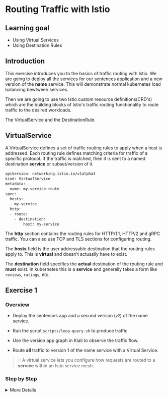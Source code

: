 [//]: # (Copyright, Eficode )
[//]: # (Origin: https://github.com/eficode-academy/istio-katas)
[//]: # (Tags: #sentences #kiali)

# Routing Traffic with Istio

## Learning goal

- Using Virtual Services
- Using Destination Rules

## Introduction

This exercise introduces you to the basics of traffic routing with Istio. 
We are going to deploy all the services for our sentences application 
and a new version of the **name** service. This will demonstrate normal 
kubernetes load balancing bewtween services. 

Then we are going to use two Istio custom resource definitions(CRD's) which are
the building blocks of Istio's traffic routing functionality to route traffic to 
the desired workloads.

The VirtualService and the DestinationRule.

## VirtualService

A VirtualService defines a set of traffic routing rules to apply when a host 
is addressed. Each routing rule defines matching criteria for traffic of a 
specific protocol. If the traffic is matched, then it is sent to a named 
destination **service** or subset/version of it.

```console
apiVersion: networking.istio.io/v1alpha3
kind: VirtualService
metadata:
  name: my-service-route
spec:
  hosts:
  - my-service
  http:
  - route:
    - destination:
        host: my-service
```
The **http** section contains the routing rules for HTTP/1.1, HTTP/2 and gRPC 
traffic. You can also use TCP and TLS sections for configuring routing.

The **hosts** field is the user addressable destination that the routing rules 
apply to. This is **virtual** and doesn't actuaslly have to exist.

The **destination** field specifies the **actual** destination of the routing 
rule and **must** exist. In kubernetes this is a **service** and generally 
takes a form like `reviews`, `ratings`, etc.

## Exercise 1

### Overview

- Deploy the sentences app and a second version (`v2`) of the name service. 

- Run the script `scripts/loop-query.sh` to produce traffic.

- Use the version app graph in Kiali to observe the traffic flow.

- Route **all** traffic to version 1 of the name service with a Virtual Service.

> :bulb: A virtual service lets you configure how requests are routed 
> to a **service** within an Istio service mesh.

### Step by Step
<details>
    <summary> More Details </summary>

**Deploy sentences app and 2 versions of name services**

```console
kubectl apply -f deploy/basic-traffic-routing/start/
```

**Run loop-query.sh**

```console
./scripts/loop-query.sh
```

**Observe traffic flow with the **version app graph** in Kiali**
![50/50 split of traffic](images/kiali-blue-green-anno.png)

What you are seeing here is kubernetes load balancing between PODS.
Kubernetes, or more specifically the `kube-proxy`, will load balance in 
either a *round robin* or *random* pattern depending on whether it is 
running in *user space* proxy mode or *IP tables* proxy mode.

You rarely want traffic routed to two version in an uncontrolled 
fashion.

So why is this happening?

> :bulb: Take a look at the label selector for the name service.
> It doesn't specify a version...

**Route ALL traffic to version 1 of the name service** 

Create a new service called `name-svc-v1.yaml` which has a version in the label selector 
 in `deploy/basic-traffic-routing/start/` and apply it.

```yaml
apiVersion: v1
kind: Service
metadata:
  labels:
    app: sentences
    mode: name
    version: v1
  name: name-v1
spec:
  ports:
  - port: 5000
    protocol: TCP
    targetPort: 5000
  selector:
    app: sentences
    mode: name
    version: v1
  type: ClusterIP
```

```console
kubectl apply -f deploy/basic-traffic-routing/start/name-svc-v1.yaml
```

Create a virtual service called `name-virtual-service.yaml` in 
`deploy/basic-traffic-routing/start/` and apply it.

```yaml
apiVersion: networking.istio.io/v1alpha3
kind: VirtualService
metadata:
  name: name-route
spec:
  hosts:
  - name
  http:
  - route:
    - destination:
        host: name-v1
```

```console
kubectl apply -f deploy/basic-traffic-routing/start/name-virtual-service.yaml
```

Observe the traffic flow in Kiali using the **versioned app graph**. It may 
take a minute before fully complete but you should see the traffic being routed 
to the `name-v1` **service**.

> :bulb: Make sure to select `Idle Edges` and `Service Nodes` in the Display 
drop down.

![Basic virtual service route](images/basic-route-vs.png)

## DestinationRule

You can think of virtual services as how you route your traffic to a given 
destination, and then you use destination rules to configure **what** happens 
to traffic for that destination.

The most common use of `DestinationRule` is to specify named service **subsets**.

For example, grouping all of a service instances **versions**. You can then 
use these **subsets** in a virtual service to control traffic to different versions.

### DestinationRule

You can think of virtual services as how you route your traffic to a given 
destination, and then you use destination rules to configure **what** happens 
to traffic for that destination.

The most common use of `DestinationRule` is to specify named service **subsets**.

For example, grouping all of a services instances versions. You can then use these 
**subset** in a virtual service to control to different instances.

```yaml
apiVersion: networking.istio.io/v1alpha3
kind: DestinationRule
metadata:
  name: my-destination-rule
spec:
  host: my-service
  subsets:
  - name: v1
    labels:
      version: v1
  - name: v2
    labels:
      version: v2
  - name: v3
    labels:
      version: v3
```

> :bulb: Destination rules are applied **after** virtual service routing rules are evaluated, so they apply 
> to the traffic’s “real” destination.

## Exercise 2

- 

- 

- 
 

### Step by Step
<details>
    <summary> More Details </summary>

**Bold from bullets**

```console
a command
```

**Bold from bullets**

```console
a command
```
</details>

Some summary text!

# Cleanup

```console
kubectl delete -f deploy/v1
```
